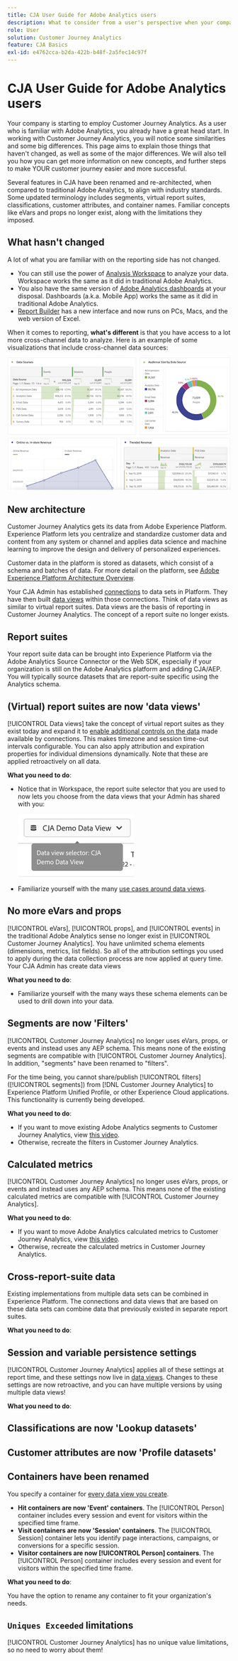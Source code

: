 ```yaml
---
title: CJA User Guide for Adobe Analytics users
description: What to consider from a user's perspective when your company moves data from Adobe Analytics to Customer Journey Analytics
role: User
solution: Customer Journey Analytics
feature: CJA Basics
exl-id: e4762cca-b2da-422b-b48f-2a5fec14c97f
---
```

# CJA User Guide for Adobe Analytics users

Your company is starting to employ Customer Journey Analytics. As a user who is familiar with Adobe Analytics, you already have a great head start. In working with Customer Journey Analytics, you will notice some similarities and some big differences. This page aims to explain those things that haven't changed, as well as some of the major differences. We will also tell you how you can get more information on new concepts, and further steps to make YOUR customer journey easier and more successful.

Several features in CJA have been renamed and re-architected, when compared to traditional Adobe Analytics, to align with industry standards. Some updated terminology includes segments, virtual report suites, classifications, customer attributes, and container names. Familiar concepts like eVars and props no longer exist, along with the limitations they imposed.

## What hasn't changed

A lot of what you are familiar with on the reporting side has not changed. 

* You can still use the power of [Analysis Workspace](/help/analysis-workspace/home.md) to analyze your data. Workspace works the same as it did in traditional Adobe Analytics.
* You also have the same version of [Adobe Analytics dashboards](/help/mobile-app/home.md) at your disposal. Dashboards (a.k.a. Mobile App) works the same as it did in traditional Adobe Analytics. 
* [Report Builder](/help/report-builder/report-buider-overview.md) has a new interface and now runs on PCs, Macs, and the web version of Excel. 

When it comes to reporting, **what's different** is that you have access to a lot more cross-channel data to analyze. Here is an example of some visualizations that include cross-channel data sources:

![multi-channel-visualizations](assets/cross-channel.png)

## New architecture

Customer Journey Analytics gets its data from Adobe Experience Platform. Experience Platform lets you centralize and standardize customer data and content from any system or channel and applies data science and machine learning to improve the design and delivery of personalized experiences. 

Customer data in the platform is stored as datasets, which consist of a schema and batches of data. For more detail on the platform, see [Adobe Experience Platform Architecture Overview](https://experienceleague.adobe.com/docs/platform-learn/tutorials/intro-to-platform/basic-architecture.html?lang=en).

Your CJA Admin has established [connections](/help/connections/create-connection.md) to data sets in Platform. They have then built [data views](/help/data-views/data-views.md) within those connections. Think of data views as similar to virtual report suites. Data views are the basis of reporting in Customer Journey Analytics. The concept of a report suite no longer exists.

## Report suites

Your report suite data can be brought into Experience Platform via the Adobe Analytics Source Connector or the Web SDK, especially if your organization is still on the Adobe Analytics platform and adding CJA/AEP. You will typically source datasets that are report-suite specific using the Analytics schema.

## (Virtual) report suites are now 'data views'

[!UICONTROL Data views] take the concept of virtual report suites as they exist today and expand it to [enable additional controls on the data](/help/data-views/create-dataview.md) made available by connections. This makes timezone and session time-out intervals configurable. You can also apply attribution and expiration properties for individual dimensions dynamically. Note that these are applied retroactively on all data.

**What you need to do**:

* Notice that in Workspace, the report suite selector that you are used to now lets you choose from the data views that your Admin has shared with you:

   ![data-view-selector](assets/data-views.png)

* Familiarize yourself with the many [use cases around data views](/help/data-views/data-views-usecases.md).

## No more eVars and props

[!UICONTROL eVars], [!UICONTROL props], and [!UICONTROL events] in the traditional Adobe Analytics sense no longer exist in [!UICONTROL Customer Journey Analytics]. You have unlimited schema elements (dimensions, metrics, list fields). So all of the attribution settings you used to apply during the data collection process are now applied at query time. Your CJA Admin has create data views

**What you need to do**:

* Familiarize yourself with the many ways these schema elements can be used to drill down into your data.

## Segments are now 'Filters'

[!UICONTROL Customer Journey Analytics] no longer uses eVars, props, or events and instead uses any AEP schema. This means none of the existing segments are compatible with [!UICONTROL Customer Journey Analytics]. In addition, "segments" have been renamed to "filters".

For the time being, you cannot share/publish [!UICONTROL filters] ([!UICONTROL segments]) from [!DNL Customer Journey Analytics] to Experience Platform Unified Profile, or other Experience Cloud applications. This functionality is currently being developed.

**What you need to do**:

* If you want to move existing Adobe Analytics segments to Customer Journey Analytics, view [this video](https://experienceleague.adobe.com/docs/customer-journey-analytics-learn/tutorials/moving-adobe-analytics-segments-to-customer-journey-analytics.html?lang=en).
* Otherwise, recreate the filters in Customer Journey Analytics.

## Calculated metrics

[!UICONTROL Customer Journey Analytics] no longer uses eVars, props, or events and instead uses any AEP schema. This means none of the existing calculated metrics are compatible with [!UICONTROL Customer Journey Analytics]. 

**What you need to do**:

* If you want to move Adobe Analytics calculated metrics to Customer Journey Analytics, view [this video](https://experienceleague.adobe.com/docs/customer-journey-analytics-learn/tutorials/moving-your-calculated-metrics-from-adobe-analytics-to-customer-journey-analytics.html?lang=en).
* Otherwise, recreate the calculated metrics in Customer Journey Analytics.


## Cross-report-suite data

Existing implementations from multiple data sets can be combined in Experience Platform. The connections and data views that are based on these data sets can combine data that previously existed in separate report suites. 

**What you need to do**:

## Session and variable persistence settings

[!UICONTROL Customer Journey Analytics] applies all of these settings at report time, and these settings now live in [data views](/help/data-views/component-settings/persistence.md). Changes to these settings are now retroactive, and you can have multiple versions by using multiple data views! 

**What you need to do**:

## Classifications are now 'Lookup datasets'



## Customer attributes are now 'Profile datasets'


## Containers have been renamed 

You specify a container for [every data view you create](https://experienceleague.adobe.com/docs/analytics-platform/using/cja-dataviews/create-dataview.html?lang=en#containers). 
* **Hit containers are now 'Event' containers**. The [!UICONTROL Person] container includes every session and event for visitors within the specified time frame. 
* **Visit containers are now 'Session' containers**. The [!UICONTROL Session] container lets you identify page interactions, campaigns, or conversions for a specific session.
* **Visitor containers are now [!UICONTROL Person] containers**. The [!UICONTROL Person] container includes every session and event for visitors within the specified time frame.

**What you need to do**:

You have the option to rename any container to fit your organization's needs.


## `Uniques Exceeded` limitations

[!UICONTROL Customer Journey Analytics] has no unique value limitations, so no need to worry about them!
